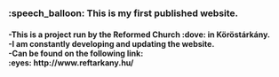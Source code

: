 <h3> :speech_balloon: This is my first published website.</h3>
<h4><b>   
-This is a project run by the Reformed Church :dove: in Köröstárkány.<br>
-I am constantly developing and updating the website.<br>
-Can be found on the following link: <br>
:eyes: http://www.reftarkany.hu/
</b></h4>
